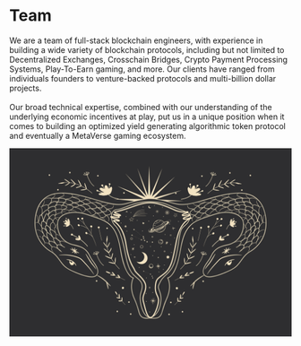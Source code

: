 # Team

We are a team of full-stack blockchain engineers, with experience in building a wide variety of blockchain protocols, including but not limited to Decentralized Exchanges, Crosschain Bridges, Crypto Payment Processing Systems, Play-To-Earn gaming, and more. Our clients have ranged from individuals founders to venture-backed protocols and multi-billion dollar projects.\
\
Our broad technical expertise, combined with our understanding of the underlying economic incentives at play, put us in a unique position when it comes to building an optimized yield generating algorithmic token protocol and eventually a MetaVerse gaming ecosystem.



![](.gitbook/assets/4.jpg)

